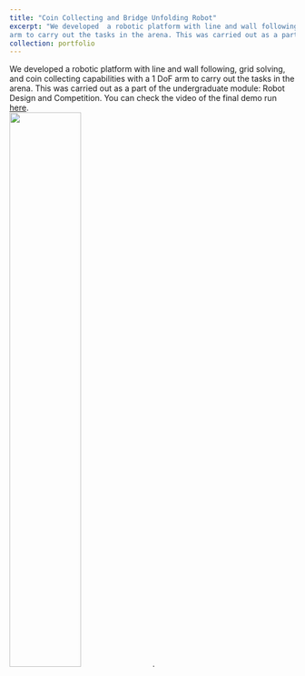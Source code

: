 ```yaml
---
title: "Coin Collecting and Bridge Unfolding Robot"
excerpt: "We developed  a robotic platform with line and wall following, grid solving, and coin collecting capabilities with a 1 DoF
arm to carry out the tasks in the arena. This was carried out as a part of the undergraduate module: Robot Design and Competition. You can check the video of the final demo run [here](https://www.linkedin.com/posts/sahan-hemachandra-2a3801164_semester-3-robot-design-and-competition-activity-6425962373470871552-9VSy). <br/><img src='/images/robot_comp.gif' style='width:50%'>"
collection: portfolio
---
```


We developed  a robotic platform with line and wall following, grid solving, and coin collecting capabilities with a 1 DoF
arm to carry out the tasks in the arena. This was carried out as a part of the undergraduate module: Robot Design and Competition. You can check the video of the final demo run [here](https://www.linkedin.com/posts/sahan-hemachandra-2a3801164_semester-3-robot-design-and-competition-activity-6425962373470871552-9VSy). <br/><img src='/images/robot_comp.gif' style='width:50%'>. 

